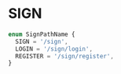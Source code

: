 # SIGN

```Typescript
enum SignPathName {
  SIGN = '/sign',
  LOGIN = '/sign/login',
  REGISTER = '/sign/register',
}
```
